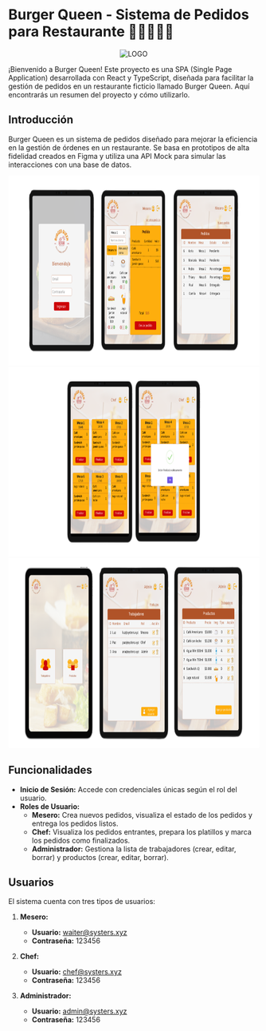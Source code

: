 
# Burger Queen - Sistema de Pedidos para Restaurante 🍔👩‍🍳👨‍💼

<p align="center">
<img src="./src/assets/burger-queen-logo.png" alt="LOGO" width="200" height="200">
</p>

¡Bienvenido a Burger Queen! Este proyecto es una SPA (Single Page Application) desarrollada con React y TypeScript, diseñada para facilitar la gestión de pedidos en un restaurante ficticio llamado Burger Queen. Aquí encontrarás un resumen del proyecto y cómo utilizarlo.

## Introducción

Burger Queen es un sistema de pedidos diseñado para mejorar la eficiencia en la gestión de órdenes en un restaurante. Se basa en prototipos de alta fidelidad creados en Figma y utiliza una API Mock para simular las interacciones con una base de datos.

<p align="center">
<img src="./src/assets/prot1.png" alt="LOGO" width="800" height="380">
  <img src="./src/assets/prot2.png" alt="LOGO" width="800" height="380">
  <img src="./src/assets/prot3.png" alt="LOGO" width="800" height="380">
</p>


## Funcionalidades

- **Inicio de Sesión:** Accede con credenciales únicas según el rol del usuario.
- **Roles de Usuario:**
  - **Mesero:** Crea nuevos pedidos, visualiza el estado de los pedidos y entrega los pedidos listos.
  - **Chef:** Visualiza los pedidos entrantes, prepara los platillos y marca los pedidos como finalizados.
  - **Administrador:** Gestiona la lista de trabajadores (crear, editar, borrar) y productos (crear, editar, borrar).

## Usuarios

El sistema cuenta con tres tipos de usuarios:

1. **Mesero:**
   - **Usuario:** waiter@systers.xyz
   - **Contraseña:** 123456

2. **Chef:**
   - **Usuario:** chef@systers.xyz
   - **Contraseña:** 123456

3. **Administrador:**
   - **Usuario:** admin@systers.xyz
   - **Contraseña:** 123456

